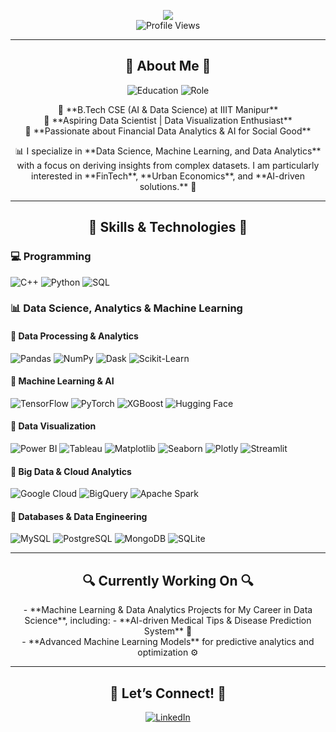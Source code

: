 <p align="center">
  <img src="https://readme-typing-svg.herokuapp.com?font=Fira+Code&weight=600&size=30&pause=1000&color=00C9FF&center=true&vCenter=true&width=800&lines=Hello%2C+I'm+Yashwanth+Sai+Kasarabada!%20%F0%9F%A7%A9;Aspiring+Data+Scientist+%7C+AI+%26+FinTech+Enthusiast%20%F0%9F%97%A9%EF%B8%8F;Turning+Data+Into+Powerful+Insights!%20%F0%9F%94%A5"><br>
  <img src="https://komarev.com/ghpvc/?username=yashhackz360&label=Profile%20Views&color=blueviolet&style=for-the-badge" alt="Profile Views" />
</p>

---

<h2 align="center">🌟 About Me 🌟</h2>

<p align="center">
  <img src="https://img.shields.io/badge/B.Tech_CSE_(AI_&_Data_Science)@IIIT_Manipur-blueviolet?style=for-the-badge" alt="Education">
  <img src="https://img.shields.io/badge/Aspiring_Data_Scientist-brightgreen?style=for-the-badge" alt="Role">
</p>

<p align="center">
  🔹 **B.Tech CSE (AI & Data Science) at IIIT Manipur**<br>
  🔹 **Aspiring Data Scientist | Data Visualization Enthusiast**<br>
  🔹 **Passionate about Financial Data Analytics & AI for Social Good**
</p>

<p align="center">
  📊 I specialize in **Data Science, Machine Learning, and Data Analytics** with a focus on deriving insights from complex datasets. I am particularly interested in **FinTech**, **Urban Economics**, and **AI-driven solutions.** 🚀
</p>

---

<h2 align="center">🚀 Skills & Technologies 🚀</h2>

<p align="center">
  <h3>💻 Programming</h3>
  <img src="https://img.shields.io/badge/C++-00599C?style=for-the-badge&logo=c%2B%2B&logoColor=white" alt="C++">
  <img src="https://img.shields.io/badge/Python-3776AB?style=for-the-badge&logo=python&logoColor=white" alt="Python">
  <img src="https://img.shields.io/badge/SQL-4479A1?style=for-the-badge&logo=mysql&logoColor=white" alt="SQL">
</p>

<p align="center">
  <h3>📊 Data Science, Analytics & Machine Learning</h3>
  <h4>🔹 Data Processing & Analytics</h4>
  <img src="https://img.shields.io/badge/Pandas-150458?style=for-the-badge&logo=pandas&logoColor=white" alt="Pandas">
  <img src="https://img.shields.io/badge/NumPy-013243?style=for-the-badge&logo=numpy&logoColor=white" alt="NumPy">
  <img src="https://img.shields.io/badge/Dask-EE6A00?style=for-the-badge&logo=dask&logoColor=white" alt="Dask">
  <img src="https://img.shields.io/badge/Scikit--Learn-F7931E?style=for-the-badge&logo=scikit-learn&logoColor=white" alt="Scikit-Learn">
</p>

<p align="center">
  <h4>🔹 Machine Learning & AI</h4>
  <img src="https://img.shields.io/badge/TensorFlow-FF6F00?style=for-the-badge&logo=tensorflow&logoColor=white" alt="TensorFlow">
  <img src="https://img.shields.io/badge/PyTorch-EE4C2C?style=for-the-badge&logo=pytorch&logoColor=white" alt="PyTorch">
  <img src="https://img.shields.io/badge/XGBoost-AA4A44?style=for-the-badge&logo=xgboost&logoColor=white" alt="XGBoost">
  <img src="https://img.shields.io/badge/Hugging%20Face-FCC624?style=for-the-badge&logo=huggingface&logoColor=black" alt="Hugging Face">
</p>

<p align="center">
  <h4>🔹 Data Visualization</h4>
  <img src="https://img.shields.io/badge/Power%20BI-F2C811?style=for-the-badge&logo=powerbi&logoColor=black" alt="Power BI">
  <img src="https://img.shields.io/badge/Tableau-E97627?style=for-the-badge&logo=tableau&logoColor=white" alt="Tableau">
  <img src="https://img.shields.io/badge/Matplotlib-11557C?style=for-the-badge&logo=python&logoColor=white" alt="Matplotlib">
  <img src="https://img.shields.io/badge/Seaborn-3782E5?style=for-the-badge&logo=python&logoColor=white" alt="Seaborn">
  <img src="https://img.shields.io/badge/Plotly-3F4F75?style=for-the-badge&logo=plotly&logoColor=white" alt="Plotly">
  <img src="https://img.shields.io/badge/Streamlit-FF4B4B?style=for-the-badge&logo=streamlit&logoColor=white" alt="Streamlit">
</p>

<p align="center">
  <h4>🔹 Big Data & Cloud Analytics</h4>
  <img src="https://img.shields.io/badge/Google%20Cloud-4285F4?style=for-the-badge&logo=google-cloud&logoColor=white" alt="Google Cloud">
  <img src="https://img.shields.io/badge/BigQuery-669DF6?style=for-the-badge&logo=google-cloud&logoColor=white" alt="BigQuery">
  <img src="https://img.shields.io/badge/Apache%20Spark-FDBA21?style=for-the-badge&logo=apachespark&logoColor=black" alt="Apache Spark">
</p>

<p align="center">
  <h4>🔹 Databases & Data Engineering</h4>
  <img src="https://img.shields.io/badge/MySQL-4479A1?style=for-the-badge&logo=mysql&logoColor=white" alt="MySQL">
  <img src="https://img.shields.io/badge/PostgreSQL-316192?style=for-the-badge&logo=postgresql&logoColor=white" alt="PostgreSQL">
  <img src="https://img.shields.io/badge/MongoDB-47A248?style=for-the-badge&logo=mongodb&logoColor=white" alt="MongoDB">
  <img src="https://img.shields.io/badge/SQLite-003B57?style=for-the-badge&logo=sqlite&logoColor=white" alt="SQLite">
</p>

---

<h2 align="center">🔍 Currently Working On 🔍</h2>

<p align="center">
  - **Machine Learning & Data Analytics Projects for My Career in Data Science**, including:
  - **AI-driven Medical Tips & Disease Prediction System** 🏥<br>
  - **Advanced Machine Learning Models** for predictive analytics and optimization ⚙️
</p>

---

<h2 align="center">🤝 Let’s Connect! 🤝</h2>

<p align="center">
  <a href="https://www.linkedin.com/in/yashwanth-sai-kasarabada-ba4265258/" target="_blank">
    <img src="https://img.shields.io/badge/LinkedIn-0A66C2?style=for-the-badge&logo=linkedin&logoColor=white" alt="LinkedIn">
  </a>
